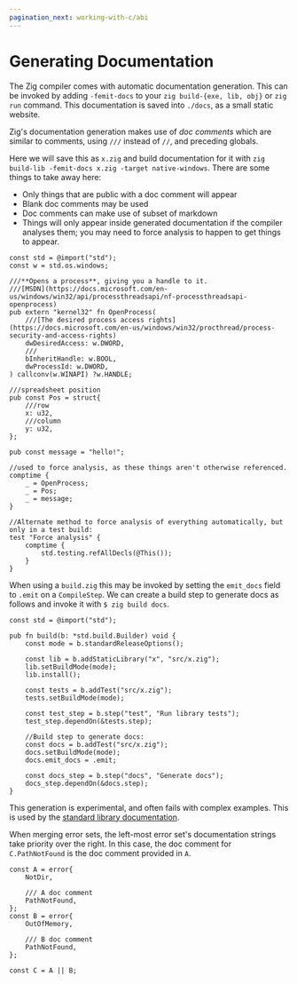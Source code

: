 ```yaml
---
pagination_next: working-with-c/abi
---
```



# Generating Documentation

The Zig compiler comes with automatic documentation generation. This can be
invoked by adding `-femit-docs` to your `zig build-{exe, lib, obj}` or `zig run`
command. This documentation is saved into `./docs`, as a small static website.

Zig's documentation generation makes use of _doc comments_ which are similar to
comments, using `///` instead of `//`, and preceding globals.

Here we will save this as `x.zig` and build documentation for it with
`zig build-lib -femit-docs x.zig -target native-windows`. There are some things
to take away here:

- Only things that are public with a doc comment will appear
- Blank doc comments may be used
- Doc comments can make use of subset of markdown
- Things will only appear inside generated documentation if the compiler
  analyses them; you may need to force analysis to happen to get things to
  appear.

<!--no_test-->

```zig
const std = @import("std");
const w = std.os.windows;

///**Opens a process**, giving you a handle to it. 
///[MSDN](https://docs.microsoft.com/en-us/windows/win32/api/processthreadsapi/nf-processthreadsapi-openprocess)
pub extern "kernel32" fn OpenProcess(
    ///[The desired process access rights](https://docs.microsoft.com/en-us/windows/win32/procthread/process-security-and-access-rights)
    dwDesiredAccess: w.DWORD,
    ///
    bInheritHandle: w.BOOL,
    dwProcessId: w.DWORD,
) callconv(w.WINAPI) ?w.HANDLE;

///spreadsheet position
pub const Pos = struct{
    ///row
    x: u32,
    ///column
    y: u32,
};

pub const message = "hello!";

//used to force analysis, as these things aren't otherwise referenced.
comptime {
    _ = OpenProcess;
    _ = Pos;
    _ = message;
}

//Alternate method to force analysis of everything automatically, but only in a test build:
test "Force analysis" {
    comptime {
        std.testing.refAllDecls(@This());
    }
}
```

When using a `build.zig` this may be invoked by setting the `emit_docs` field to
`.emit` on a `CompileStep`. We can create a build step to generate docs as
follows and invoke it with `$ zig build docs`.

<!--no_test-->

```zig
const std = @import("std");

pub fn build(b: *std.build.Builder) void {
    const mode = b.standardReleaseOptions();

    const lib = b.addStaticLibrary("x", "src/x.zig");
    lib.setBuildMode(mode);
    lib.install();

    const tests = b.addTest("src/x.zig");
    tests.setBuildMode(mode);

    const test_step = b.step("test", "Run library tests");
    test_step.dependOn(&tests.step);

    //Build step to generate docs:
    const docs = b.addTest("src/x.zig");
    docs.setBuildMode(mode);
    docs.emit_docs = .emit;
    
    const docs_step = b.step("docs", "Generate docs");
    docs_step.dependOn(&docs.step);
}
```

This generation is experimental, and often fails with complex examples. This is
used by the
[standard library documentation](https://ziglang.org/documentation/master/std/).

When merging error sets, the left-most error set's documentation strings take
priority over the right. In this case, the doc comment for `C.PathNotFound` is
the doc comment provided in `A`.

<!--no_test-->

```zig
const A = error{
    NotDir,

    /// A doc comment
    PathNotFound,
};
const B = error{
    OutOfMemory,

    /// B doc comment
    PathNotFound,
};

const C = A || B;
```

